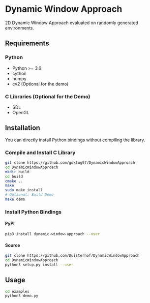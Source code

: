 Dynamic Window Approach
===================================

2D Dynamic Window Approach evaluated on randomly generated environments.


## Requirements

### Python

* Python >= 3.6
* cython
* numpy
* cv2 (Optional for the demo)

### C Libraries (Optional for the Demo)

* SDL
* OpenGL

## Installation

You can directly install Python bindings without compiling the library.

### Compile and Install C Library

```bash
git clone https://github.com/goktug97/DynamicWindowApproach
cd DynamicWindowApproach
mkdir build
cd build
cmake ..
make
sudo make install
# Optional: Build Demo
make demo
```

### Install Python Bindings

#### PyPI

```bash
pip3 install dynamic-window-approach --user
```
#### Source

```bash
git clone https://github.com/Duisterhof/DynamicWindowApproach
cd DynamicWindowApproach
python3 setup.py install --user
```

## Usage
```bash
cd examples
python3 demo.py
```


